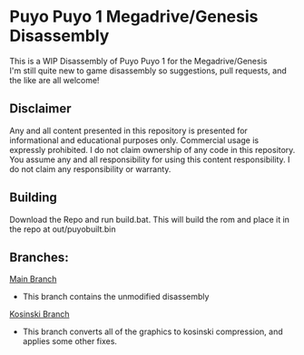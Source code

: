 # Puyo Puyo 1 Megadrive/Genesis Disassembly
This is a WIP Disassembly of Puyo Puyo 1 for the Megadrive/Genesis    
I'm still quite new to game disassembly so suggestions, pull requests, and the like are all welcome!    
## Disclaimer
Any and all content presented in this repository is presented for informational and educational purposes only.
Commercial usage is expressly prohibited.  I do not claim ownership of any code in this repository.
You assume any and all responsibility for using this content responsibility.  I do not claim any responsibility or warranty.
## Building
Download the Repo and run build.bat.  This will build the rom and place it in the repo at out/puyobuilt.bin
## Branches:
[Main Branch](https://github.com/Nasina7/puyodisasm/tree/main)
 - This branch contains the unmodified disassembly    

[Kosinski Branch](https://github.com/Nasina7/puyodisasm/tree/kosinski)
 - This branch converts all of the graphics to kosinski compression, and applies some other fixes.    